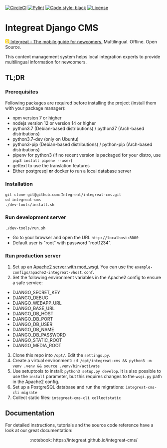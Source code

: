 [![CircleCI](https://circleci.com/gh/Integreat/integreat-cms.svg?style=shield)](https://circleci.com/gh/Integreat/integreat-cms)
[![Pylint](https://img.shields.io/badge/pylint-10.00-brightgreen)](https://www.pylint.org/)
[![Code style: black](https://img.shields.io/badge/code%20style-black-000000.svg)](https://github.com/psf/black)
[![License](https://img.shields.io/badge/License-Apache%202.0-blue.svg)](https://opensource.org/licenses/Apache-2.0)

# Integreat Django CMS

[![Logo](.github/logo.png) Integreat - The mobile guide for newcomers.](https://integreat-app.de/en/) Multilingual. Offline. Open Source.

This content management system helps local integration experts to provide multilingual information for newcomers.

## TL;DR

### Prerequisites

Following packages are required before installing the project (install them with your package manager):

* npm version 7 or higher
* nodejs version 12 or version 14 or higher
* python3.7 (Debian-based distributions) / python37 (Arch-based distributions)
* python3.7-dev (only on Ubuntu)
* python3-pip (Debian-based distributions) / python-pip (Arch-based distributions)
* pipenv for python3 (if no recent version is packaged for your distro, use `pip3 install pipenv --user`)
* gettext to use the translation features
* Either postgresql **or** docker to run a local database server

### Installation

````
git clone git@github.com:Integreat/integreat-cms.git
cd integreat-cms
./dev-tools/install.sh
````

### Run development server

````
./dev-tools/run.sh
````

* Go to your browser and open the URL `http://localhost:8000`
* Default user is "root" with password "root1234".

### Run production server
1. Set up an [Apache2 server with mod_wsgi](https://docs.djangoproject.com/en/2.2/howto/deployment/wsgi/modwsgi/). You can use the `example-configs/apache2-integreat-vhost.conf`.
2. Set the following environment variables in the Apache2 config to ensure a safe service:
  * DJANGO_SECRET_KEY
  * DJANGO_DEBUG
  * DJANGO_WEBAPP_URL
  * DJANGO_BASE_URL
  * DJANGO_DB_HOST
  * DJANGO_DB_PORT
  * DJANGO_DB_USER
  * DJANGO_DB_NAME
  * DJANGO_DB_PASSWORD
  * DJANGO_STATIC_ROOT
  * DJANGO_MEDIA_ROOT
3. Clone this repo into `/opt/`. Edit the `settings.py`.
4. Create a virtual environment: `cd /opt/integreat-cms && python3 -m venv .venv && source .venv/bin/activate`
5. Use setuptools to install: `python3 setup.py develop`. It is also possible to use the `install` parameter, but this requires changes to the `wsgi.py` path in the Apache2 config.
6. Set up a PostgreSQL database and run the migrations: `integreat-cms-cli migrate`
7. Collect static files: `integreat-cms-cli collectstatic`

## Documentation

For detailed instructions, tutorials and the source code reference have a look at our great documentation:

<p align="center">:notebook: https://integreat.github.io/integreat-cms/</p>
